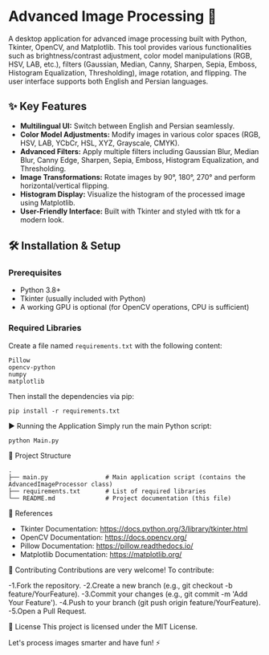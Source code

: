 # Advanced Image Processing 🚀

A desktop application for advanced image processing built with Python, Tkinter, OpenCV, and Matplotlib. This tool provides various functionalities such as brightness/contrast adjustment, color model manipulations (RGB, HSV, LAB, etc.), filters (Gaussian, Median, Canny, Sharpen, Sepia, Emboss, Histogram Equalization, Thresholding), image rotation, and flipping. The user interface supports both English and Persian languages.

## ✨ Key Features
- **Multilingual UI:** Switch between English and Persian seamlessly.
- **Color Model Adjustments:** Modify images in various color spaces (RGB, HSV, LAB, YCbCr, HSL, XYZ, Grayscale, CMYK).
- **Advanced Filters:** Apply multiple filters including Gaussian Blur, Median Blur, Canny Edge, Sharpen, Sepia, Emboss, Histogram Equalization, and Thresholding.
- **Image Transformations:** Rotate images by 90°, 180°, 270° and perform horizontal/vertical flipping.
- **Histogram Display:** Visualize the histogram of the processed image using Matplotlib.
- **User-Friendly Interface:** Built with Tkinter and styled with ttk for a modern look.

## 🛠 Installation & Setup

### Prerequisites
- Python 3.8+
- Tkinter (usually included with Python)
- A working GPU is optional (for OpenCV operations, CPU is sufficient)

### Required Libraries

Create a file named `requirements.txt` with the following content:

```
Pillow
opencv-python
numpy
matplotlib
```
Then install the dependencies via pip:
```
pip install -r requirements.txt
```
▶️ Running the Application
Simply run the main Python script:

```
python Main.py
```
📂 Project Structure

```
.
├── main.py                # Main application script (contains the AdvancedImageProcessor class)
├── requirements.txt       # List of required libraries
└── README.md              # Project documentation (this file)
```

🔗 References

- Tkinter Documentation: https://docs.python.org/3/library/tkinter.html
- OpenCV Documentation: https://docs.opencv.org/
- Pillow Documentation: https://pillow.readthedocs.io/
- Matplotlib Documentation: https://matplotlib.org/

🤝 Contributing
Contributions are very welcome! To contribute:

-1.Fork the repository.
-2.Create a new branch (e.g., git checkout -b feature/YourFeature).
-3.Commit your changes (e.g., git commit -m 'Add Your Feature').
-4.Push to your branch (git push origin feature/YourFeature).
-5.Open a Pull Request.

📜 License
This project is licensed under the MIT License.

Let's process images smarter and have fun! ⚡
